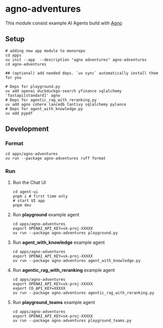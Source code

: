 # agno-adventures

This module consist example AI Agents build with [Agno](https://docs.agno.com/introduction)

## Setup

```shell
# adding new app module to monorepo
cd apps
uv init --app  --description "agno adventures" agno-adventures
cd agno-adventures

## (optional) add needed deps. `uv sync` automatically install them for you

# Deps for playground.py
uv add openai duckduckgo-search yfinance sqlalchemy 'fastapi[standard]' agno
# Deps for agentic_rag_with_reranking.py
uv add agno cohere lancedb tantivy sqlalchemy pylance
# Deps for agent_with_knowledge.py
uv add pypdf
```

## Development

### Format

```shell
cd apps/agno-adventures
uv run --package agno-adventures ruff format
```

### Run

1. Run the Chat UI

    ```shell
    cd agent-ui
    pnpm i # first time only
    # start UI app
    pnpm dev
    ```

2. Run **playground** example agent

    ```shell
    cd apps/agno-adventures
    export OPENAI_API_KEY=sk-proj-XXXXX
    uv run --package agno-adventures playground.py
    ```

3. Run **agent_with_knowledge** example agent

    ```shell
    cd apps/agno-adventures
    export OPENAI_API_KEY=sk-proj-XXXXX
    uv run --package agno-adventures agent_with_knowledge.py
    ```

4. Run **agentic_rag_with_reranking** example agent

    ```shell
    cd apps/agno-adventures
    export OPENAI_API_KEY=sk-proj-XXXXX
    export CO_API_KEY=XXXXX
    uv run --package agno-adventures agentic_rag_with_reranking.py
    ```

5. Run **playground_teams** example agent

    ```shell
    cd apps/agno-adventures
    export OPENAI_API_KEY=sk-proj-XXXXX
    uv run --package agno-adventures playground_teams.py
    ```
